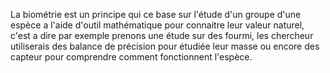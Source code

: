 La biométrie est un principe qui ce base sur l'étude d'un groupe d'une espèce a l'aide d'outil mathématique pour connaitre leur valeur naturel, c'est a dire par exemple prenons une étude sur des fourmi, les chercheur utiliserais des balance de précision pour étudiée leur masse ou encore des capteur pour comprendre comment fonctionnent l'espèce.



